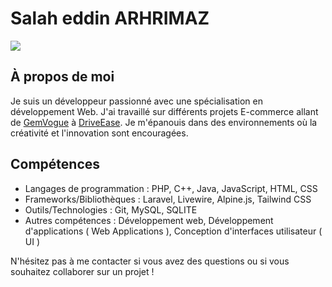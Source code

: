 # Salah eddin ARHRIMAZ

<div>
    <a target='_blank' href="https://linkedin.com/in/salaheddinarhrimaz">
        <img src="https://img.shields.io/badge/LinkedIn-0077B5?style=for-the-badge&logo=linkedin&logoColor=white">
    </a>
</div>

## À propos de moi

Je suis un développeur passionné avec une spécialisation en développement Web.
J'ai travaillé sur différents projets E-commerce allant de [GemVogue](https://github.com/salahedarhri/gemvogue-jewelry-store) à [DriveEase](https://github.com/salahedarhri/driveease2.0-car-rental).
Je m'épanouis dans des environnements où la créativité et l'innovation sont encouragées.

## Compétences

- Langages de programmation : PHP, C++, Java, JavaScript, HTML, CSS
- Frameworks/Bibliothèques : Laravel, Livewire, Alpine.js, Tailwind CSS
- Outils/Technologies : Git, MySQL, SQLITE
- Autres compétences : Développement web, Développement d'applications ( Web Applications ), Conception d'interfaces utilisateur ( UI )

<!-- ## Projets

Voici quelques projets remarquables sur lesquels j'ai travaillé :

1. Nom du projet :
   Description : [Description brève du projet]
   Technologies : [Listez les technologies utilisées]

2. Nom du projet :
   Description : [Description brève du projet]
   Technologies : [Listez les technologies utilisées]

3. Nom du projet :
   Description : [Description brève du projet]
   Technologies : [Listez les technologies utilisées]

## Contact

- LinkedIn : [URL de votre profil LinkedIn]
- Email : [Votre adresse e-mail]
- Site Web : [URL de votre site Web personnel, le cas échéant] -->

N'hésitez pas à me contacter si vous avez des questions ou si vous souhaitez collaborer sur un projet !
